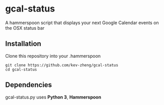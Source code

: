 # gcal-status
A hammerspoon script that displays your next Google Calendar events on the OSX
status bar

## Installation
Clone this repository into your .hammerspoon
```
git clone https://github.com/kev-zheng/gcal-status
cd gcal-status
```

## Dependencies
gcal-status.py uses __Python 3__, __Hammerspoon__
